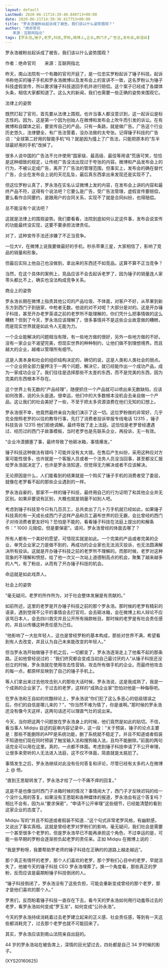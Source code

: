 ```yaml
---
layout: default
Lastmod: 2020-06-21T14:39:40.840713+00:00
date: 2020-06-21T14:39:38.817753+00:00
title: "罗永浩被粉丝起诉成了被告，我们该以什么姿势围观？"
author: "绝命官司
　　来源：互联网指北"
tags: [罗永浩,锤子,老罗,科技,罗粉,微博上,企业,西门子,广告法,发布会,新语丝]
---
```


罗永浩被粉丝起诉成了被告，我们该以什么姿势围观？

作者：绝命官司　　来源：互联网指北

昨天，南山法院有一个有趣的官司开庭了，是一位忠实罗粉起诉了锤子科技。起诉书称他买的锤子手机和罗永浩微博以及发布会上的宣讲不一致，这名罗粉认为锤子科技虚假宣传，所以要求锤子科技退回手机并进行赔偿。这个案子已经成了各媒体头条，相信大家都知道了。这么大的新闻，我们也需要一些正确的姿势来围观它。

法律上的姿势

既然打起了官司，首先要从法律上围观。也许当事人都没意识到，这一起诉讼是标志性的。因为，这是第一个因为创始人在微博和发布会上吹牛而引发的诉讼。在有微博和自媒体之前，要宣传自己的产品，只有一条路，就是做广告。广告这个行业历史悠久，法律健全，有广告法管着，没办法做的太夸张。记得锤子科技的广告词：“全球第二好用的智能手机“吗？就是因为撞上了广告法，只能把原本的“东半球最好用的手机”改掉了。

很多人说中国的广告法不允许使用“国家级、最高级、最佳等用语”荒唐可笑，恰恰是这种细致的规定，让传统广告没法出现过于夸张的内容。微博和产品发布会上的行为，不被认定成广告，离开了广告法的管理范围，但事实上，发布会的确在替代广告，企业在发布会上说的天花乱坠，最后真东西拿出来发现还是实现不了。

但这位罗粉认真了，罗永浩在实名认证微博上发的内容，在发布会上讲的内容和最终产品不符，这得有个说法吧？它要么是广告，受广告法管理，虚假宣传要赔偿，要么看作合同要约，是跟用户的合同关系，实现不了就是合同纠纷，也得赔偿。

总不能没有个说法吧？

这就是法律上的围观姿势。我们要看看，法院到底如何认定这件事，发布会说宣传的功能最终没实现，这要不要承担法律责任。

对了，这种宣传手法还涉嫌了不正当竞争。

一位大V，在微博上说我要做最好的手机，秒杀苹果三星，大家相信了，影响了竞品的销量和形象。

但最后实际上他自己也没做到，拿出来的东西还不如竞品。这算不算不正当竞争？

当然，在这个具体的案例上，竞品应该不会去起诉老罗了，因为锤子的销量连人家零头都比不上，确实也没法构成竞争关系。

商业上的姿势

罗永浩长期在微博上指责其他公司的产品垃圾、不体面，对客户不好，从苹果到新东方到西门子到链家，中枪者无数。他说的对不对呢？大部分是对的。这是开办锤子科技，甚至开办老罗英语之前的老罗所不能理解的，你们凭什么把事情做的这么糟糕？但到了今天，罗永浩应该理解了，很多事情并不是这些企业故意做的糟糕，而是现实世界就是如此令人无能为力。

一个企业能解决的问题相当有限，有一些地方做的很好，另外一些地方做的不好。没有一家企业不渴望完美，但现实世界的种种制约，让他们做不到理想境界。而且越大的企业，越难以管理所有细节。

这是人类本身和社会的组织结构决定的，确切的说，这是人类和人类社会的弱点。一个企业把全部力量押注于一两个问题，解决它，就已经能作出一个成功产品，成为一家成功企业了。我们往往是选择那些不太差的东西，而不是完美的东西，因为完美的东西根本不存在。

这个世界上有无数的“产品经理”，随便抓住一个产品就可以喷出来无数缺陷，应该如何改善，说的头头是道。很幸运，他们中的大多数根本没机会去亲自做一个产品，这让我们的社会美好了一些，不至于把太多资源浪费在他们无知的幻想上。

罗永浩很不幸，他竟然最终亲自为我们演示了这一切。这位罗粉做的非常好，几乎完全按照老罗的以往的教导行事，先打了消费者投诉举报专线电话 12315 ，锤子科技告诉 12315 他们拒绝调解。最终导致了走上法庭。这恰恰是老罗曾经遭遇过、经历过的西门子故事模板，当时老罗也是先联系企业，再投诉，无一有效。

“企业冷漠搪塞了事，最终导致了他砸冰箱，事情爆发。”

锤子科技这种做法有错吗？可能并没有太大错。在售后产生纠纷，采用这种应对方案可能性很多，也许就是一个客服人员或者一个法务人员没当回事，甚至都没汇报给罗永浩就决定了，也许是罗永浩知道，但觉得无力解决或者不应该解决。

无论原因是什么，人们能看到的结果就是一个购买了锤子手机的消费者受了委屈，就像在老罗看不起的那些企业遇到的一样。

罗永浩自豪的，那家不一样的锤子科技，最终用自己的行为证明了和其他企业并无区别。如果非要说有区别，大概也就是销量不如别人吧。

考虑到锤子科技至今只有几百员工，总共卖出了几十万手机就已经如此，如果锤子科技真的有一天成长成西门子这样产品和员工遍布世界的巨无霸，会比曾经的西门子对待消费者更友好吗？恐怕是不能的，看看锤子科技在法庭上提出的和解条件：“ 1000 元赔偿，但是要保密”。请问，罗永浩曾经的体面去哪了？

所有人都有一个美好的愿望，可惜现实就是如此。一个完美的产品或者完美的企业，单凭企业家之力是做不到的，再成功的企业家也无法消灭投诉，也无法圆满解决所有投诉。这就是开办锤子科技之前的老罗所不理解的。而那时候，老罗对这种现象的不理解和愤怒，给了他一次又一次站上道德制高点的机会，聚集了越来越多的人气，有了粉丝，从而有了开办锤子科技的机会。

命运就是如此戏弄人。

社会上的姿势

“毫无疑问，老罗的所作所为，对于社会整体发展是有贡献的。”

如前所述，这里的老罗是开办锤子科技之前的那个罗永浩。那时候的老罗有精彩的语录，遇到觉得不公平的事情会去打官司，会去砸冰箱，会在微博上和人辩论不应该骂日本人，会去四川救灾并且公开所有捐款帐目。那时候的老罗是有社会责任感的，并且以传播这种责任感为己任。

“他影响了一大批年轻人，这也是曾经罗粉的基本构成，那些对世界不满，希望看到有人去改变，并且认为自己未来能改变的年轻人。”

但当罗永浩开始做锤子手机之后，一切都变了，罗永浩逐渐走上了他看不起的那条路。正如他曾经说过的：“我们终究都会变成当初自己最讨厌的人”从锤子科技还没创立的时候，罗永浩就在使用攻击性营销，攻击所有做手机的企业。而最终他攻击的每一点，都原样反映到了自己的锤子手机上。

等人们拿出来过去他攻击别人的那些大话时候，罗永浩说，这是我成熟了，我是一个成熟的企业家了。于过去的老罗，这样的“成熟企业家”恐怕对他是一种侮辱吧。

在罗永浩和王自如的优酷辩论上，罗永浩说“你们犯了这么多恶心的低级错误之后，你们的自信是哪儿来的？”，“你当然不难为情了，你是谁啊。”那时候的罗永浩还没有像今天这样，这两句话还可以理直气壮的说出来。

今天，当你把这两个问题放在罗永浩身上的时候，他们竟然是如此的贴切。不信，看当事人 Midqiu 自述的庭审内容记录中，这一段：“关于预装，锤子的论点主要是：那些不能删除的APP是系统功能，删了系统就不稳定了。并且不知道或者假装不知道他们现在同时预装了触宝输入法和搜狗输入法，且均不能删除。”前面的两句话完全可以用在这里。真的，一点都不体面。考虑到锤子科技申请了不公开审理，让很多来旁听的人无法进入法庭，这不仅不体面，简直就是太尴尬了。

事情发生之后，罗永浩继续对此没有任何答复和评论，尽管已经有太多的人在微博上 @ 他。

“直到王思聪转发了，罗永浩才给了一个不痛不痒的回复。”

这是不是也像当时西门子冰箱时候的情况？事情闹大了，西门子才反映迟钝的给一个没什么用的答复。如果没有王思聪和各种媒体的报道，罗永浩会有这个答复吗？相比不会有，因为从“要求保密”，“申请不公开审理”这些细节，已经能清楚的看到这家企业的态度了。

Midqiu 写的“并且不知道或者假装不知道…”这个句式非常老罗风格，有幽默感，又说出了事实真相。这就是曾经老罗对罗粉们的影响，毫无疑问，我们社会是需要一个甚至很多个老罗的，但是罗永浩早已不能再承担这个角色，不过幸运的是，可能一些早期的罗粉会逐渐担负起老罗的责任来。正如 Midqiu 在微博上说的：

“我是罗粉呀，我要帮助罗老师的锤子科技在正确的的道路上越走越远”。

那个真正有情怀的老罗，那个人们喜欢的老罗，那个罗粉们心目中的老罗，早就消失了，他被今天的锤子科技 CEO 罗永浩埋葬了。换一个角度看，那些真正的罗粉，反而应该是最期盼锤子科技倒闭的人。

“锤子科技倒闭了，罗永浩没有了这些负担，可能会重新变成曾经的那个老罗，那才是他们喜欢的那个人。”

罗黑们，反而盼着锤子科技一直存在下去，看今天的罗永浩如何用行动羞辱过去的老罗，看罗永浩如何变成“罗玉龙”，如何变成“公孙永浩”。

今天的罗永浩持续消耗着过去老罗建立起来的正义感、社会责任感，等到有一天这些都消耗完了，过去那个老罗也就不可能回来了。

其实，罗永浩应该到南山法院亲自出庭的。

44 岁的罗永浩站在被告席上，深情的目光望过去，四处都是自己 34 岁时候的影子。

(XYS20160625)

